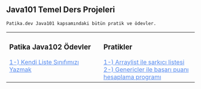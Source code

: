 ## Java101 Temel Ders Projeleri
````
Patika.dev Java101 kapsamındaki bütün pratik ve ödevler.
````
<table><tr><td valign="top" width="50%">
<div >  
<h3>Patika Java102 Ödevler</h3>
<a href="https://github.com/AktanSN/patika-Java102/tree/main/PatikaJava102/src/mylist_Generic" style="color:#5489ef;">1-) Kendi Liste Sınıfımızı Yazmak</a>


</div>
</td>
<td valign="top" width="50%">


<div>  
<h3>Pratikler</h3>
<a href="https://github.com/AktanSN/patika-Java102/tree/main/PatikaJava102/src/singersPractice" style="color:#5489ef;">1-) Arraylist ile şarkıcı listesi</a>
<br><a href="https://github.com/AktanSN/patika-Java102/tree/main/PatikaJava102/src/genericPractice" style="color:#5489ef;">2-) Genericler ile başarı puanı hesaplama programı</a>

  </div>

</td></tr></table>  

